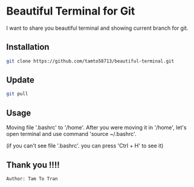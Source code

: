 # Beautiful Terminal for Git
I want to share you beautiful terminal and showing current branch for git.

## Installation
```bash
git clone https://github.com/tamto58713/beautiful-terminal.git
```

## Update
```bash
git pull
```

## Usage
Moving file '.bashrc' to '/home'. 
After you were moving it in '/home', let's open terminal and use command 'source ~/.bashrc'. 

(if you can't see file '.bashrc'. you can press 'Ctrl + H' to see it)

## Thank you !!!!
    Author: Tam To Tran


